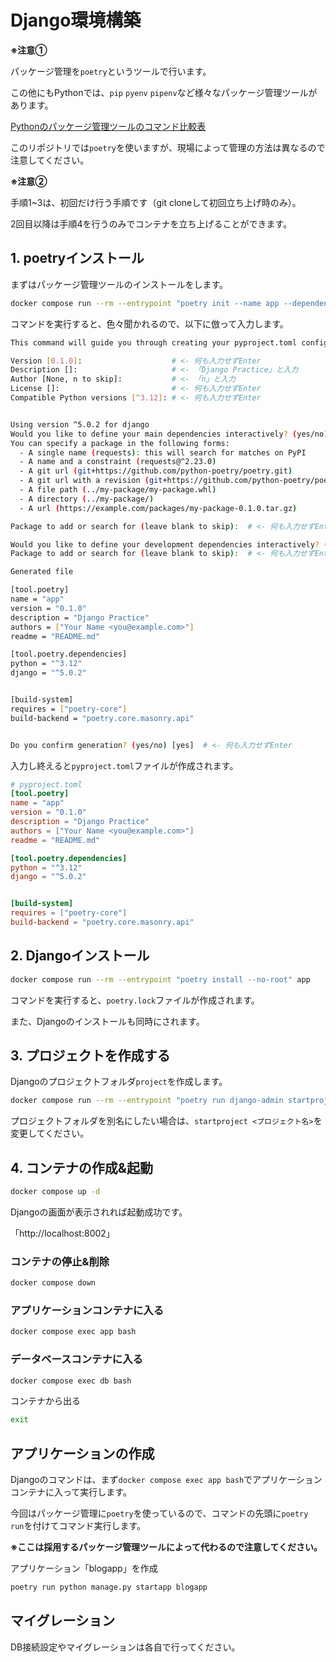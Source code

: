 # Django環境構築

**※注意①**

パッケージ管理を`poetry`というツールで行います。

この他にもPythonでは、`pip` `pyenv` `pipenv`など様々なパッケージ管理ツールがあります。

[Pythonのパッケージ管理ツールのコマンド比較表](https://zenn.dev/tanny/articles/041f46c06f76f5)

このリポジトリでは`poetry`を使いますが、現場によって管理の方法は異なるので注意してください。

**※注意②**

手順1~3は、初回だけ行う手順です（git cloneして初回立ち上げ時のみ）。

2回目以降は手順4を行うのみでコンテナを立ち上げることができます。

## 1. poetryインストール
まずはパッケージ管理ツールのインストールをします。

```bash
docker compose run --rm --entrypoint "poetry init --name app --dependency django --dependency mysqlclient" app
```

コマンドを実行すると、色々聞かれるので、以下に倣って入力します。

```bash
This command will guide you through creating your pyproject.toml config.

Version [0.1.0]:                    # <- 何も入力せずEnter
Description []:                     # <- 「Django Practice」と入力
Author [None, n to skip]:           # <- 「n」と入力
License []:                         # <- 何も入力せずEnter
Compatible Python versions [^3.12]: # <- 何も入力せずEnter


Using version ^5.0.2 for django
Would you like to define your main dependencies interactively? (yes/no) [yes] 
You can specify a package in the following forms:
  - A single name (requests): this will search for matches on PyPI
  - A name and a constraint (requests@^2.23.0)
  - A git url (git+https://github.com/python-poetry/poetry.git)
  - A git url with a revision (git+https://github.com/python-poetry/poetry.git#develop)
  - A file path (../my-package/my-package.whl)
  - A directory (../my-package/)
  - A url (https://example.com/packages/my-package-0.1.0.tar.gz)

Package to add or search for (leave blank to skip):  # <- 何も入力せずEnter

Would you like to define your development dependencies interactively? (yes/no) [yes]  # <- 何も入力せずEnter
Package to add or search for (leave blank to skip):  # <- 何も入力せずEnter

Generated file

[tool.poetry]
name = "app"
version = "0.1.0"
description = "Django Practice"
authors = ["Your Name <you@example.com>"]
readme = "README.md"

[tool.poetry.dependencies]
python = "^3.12"
django = "^5.0.2"


[build-system]
requires = ["poetry-core"]
build-backend = "poetry.core.masonry.api"


Do you confirm generation? (yes/no) [yes]  # <- 何も入力せずEnter
```

入力し終えると`pyproject.toml`ファイルが作成されます。

```toml
# pyproject.toml
[tool.poetry]
name = "app"
version = "0.1.0"
description = "Django Practice"
authors = ["Your Name <you@example.com>"]
readme = "README.md"

[tool.poetry.dependencies]
python = "^3.12"
django = "^5.0.2"


[build-system]
requires = ["poetry-core"]
build-backend = "poetry.core.masonry.api"
```
## 2. Djangoインストール

```bash
docker compose run --rm --entrypoint "poetry install --no-root" app
```

コマンドを実行すると、`poetry.lock`ファイルが作成されます。

また、Djangoのインストールも同時にされます。

## 3. プロジェクトを作成する
Djangoのプロジェクトフォルダ`project`を作成します。

```bash
docker compose run --rm --entrypoint "poetry run django-admin startproject project" app
```

プロジェクトフォルダを別名にしたい場合は、`startproject <プロジェクト名>`を変更してください。

## 4. コンテナの作成&起動

```bash
docker compose up -d
```

Djangoの画面が表示されれば起動成功です。

「http://localhost:8002」


### コンテナの停止&削除

```bash
docker compose down
```

### アプリケーションコンテナに入る

```bash
docker compose exec app bash
```

### データベースコンテナに入る

```bash
docker compose exec db bash
```

コンテナから出る

```bash
exit
```

## アプリケーションの作成
Djangoのコマンドは、まず`docker compose exec app bash`でアプリケーションコンテナに入って実行します。

今回はパッケージ管理に`poetry`を使っているので、コマンドの先頭に`poetry run`を付けてコマンド実行します。

**※ここは採用するパッケージ管理ツールによって代わるので注意してください。**

アプリケーション「blogapp」を作成

```bash
poetry run python manage.py startapp blogapp
```

## マイグレーション
DB接続設定やマイグレーションは各自で行ってください。
